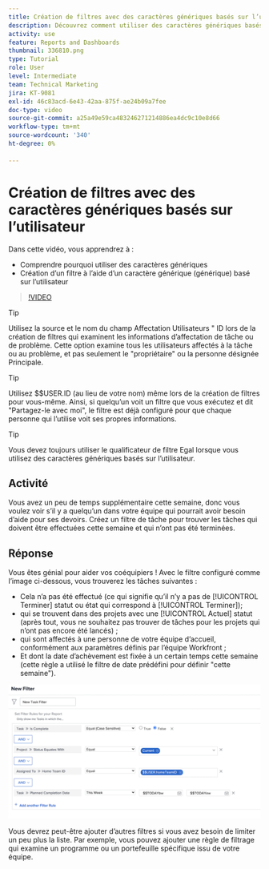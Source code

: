 ```yaml
---
title: Création de filtres avec des caractères génériques basés sur l’utilisateur
description: Découvrez comment utiliser des caractères génériques basés sur l’utilisateur et comment créer un filtre basé sur l’utilisateur connecté.
activity: use
feature: Reports and Dashboards
thumbnail: 336810.png
type: Tutorial
role: User
level: Intermediate
team: Technical Marketing
jira: KT-9081
exl-id: 46c83acd-6e43-42aa-875f-ae24b09a7fee
doc-type: video
source-git-commit: a25a49e59ca483246271214886ea4dc9c10e8d66
workflow-type: tm+mt
source-wordcount: '340'
ht-degree: 0%

---
```


# Création de filtres avec des caractères génériques basés sur l’utilisateur

Dans cette vidéo, vous apprendrez à :

* Comprendre pourquoi utiliser des caractères génériques
* Création d’un filtre à l’aide d’un caractère générique (générique) basé sur l’utilisateur

>[!VIDEO](https://video.tv.adobe.com/v/336810/?quality=12&learn=on)

>[!TIP]
>
>Utilisez la source et le nom du champ Affectation Utilisateurs &quot; ID lors de la création de filtres qui examinent les informations d’affectation de tâche ou de problème.  Cette option examine tous les utilisateurs affectés à la tâche ou au problème, et pas seulement le &quot;propriétaire&quot; ou la personne désignée Principale.

>[!TIP]
>
>Utilisez $$USER.ID (au lieu de votre nom) même lors de la création de filtres pour vous-même. Ainsi, si quelqu’un voit un filtre que vous exécutez et dit &quot;Partagez-le avec moi&quot;, le filtre est déjà configuré pour que chaque personne qui l’utilise voit ses propres informations.

>[!TIP]
>
>Vous devez toujours utiliser le qualificateur de filtre Egal lorsque vous utilisez des caractères génériques basés sur l’utilisateur.

## Activité

Vous avez un peu de temps supplémentaire cette semaine, donc vous voulez voir s’il y a quelqu’un dans votre équipe qui pourrait avoir besoin d’aide pour ses devoirs. Créez un filtre de tâche pour trouver les tâches qui doivent être effectuées cette semaine et qui n’ont pas été terminées.

## Réponse

Vous êtes génial pour aider vos coéquipiers ! Avec le filtre configuré comme l’image ci-dessous, vous trouverez les tâches suivantes :

* Cela n’a pas été effectué (ce qui signifie qu’il n’y a pas de [!UICONTROL Terminer] statut ou état qui correspond à [!UICONTROL Terminer]);
* qui se trouvent dans des projets avec une [!UICONTROL Actuel] statut (après tout, vous ne souhaitez pas trouver de tâches pour les projets qui n’ont pas encore été lancés) ;
* qui sont affectés à une personne de votre équipe d’accueil, conformément aux paramètres définis par l’équipe Workfront ;
* Et dont la date d’achèvement est fixée à un certain temps cette semaine (cette règle a utilisé le filtre de date prédéfini pour définir &quot;cette semaine&quot;).

![Image de l’écran de création d’un filtre de tâche avec un caractère générique basé sur l’utilisateur](assets/user-wildcard-exercise-answer.png)

Vous devrez peut-être ajouter d’autres filtres si vous avez besoin de limiter un peu plus la liste. Par exemple, vous pouvez ajouter une règle de filtrage qui examine un programme ou un portefeuille spécifique issu de votre équipe.
